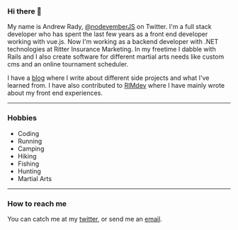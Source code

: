 ### Hi there 👋

My name is Andrew Rady, [@nodevemberJS](https://twitter.com/nodevemberJS) on Twitter. I'm a full stack developer who has spent the last few years as a front end developer working with vue.js. Now I'm working as a backend developer with .NET technologies at Ritter Insurance Marketing. In my freetime I dabble with Rails and I also create software for different martial arts needs like custom cms and an online tournament scheduler.

I have a [blog](https://andrewrady.github.io/) where I write about different side projects and what I've learned from. I have also contributed to [RIMdev](https://rimdev.io/authors/andrew-rady/) where I have mainly wrote about my front end experiences.

<hr>

### Hobbies

- Coding 
- Running 
- Camping
- Hiking
- Fishing
- Hunting
- Martial Arts

<hr>

### How to reach me
You can catch me at my [twitter](https://twitter.com/nodevemberJS), or send me an [email](andrew.arsoftware@gmail.com).
<!--
**andrewrady/andrewrady** is a ✨ _special_ ✨ repository because its `README.md` (this file) appears on your GitHub profile.

Here are some ideas to get you started:

- 🔭 I’m currently working on ...
- 🌱 I’m currently learning ...
- 👯 I’m looking to collaborate on ...
- 🤔 I’m looking for help with ...
- 💬 Ask me about ...
- 📫 How to reach me: ...
- 😄 Pronouns: ...
- ⚡ Fun fact: ...
-->
